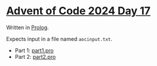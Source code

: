 # [Advent of Code 2024 Day 17](https://adventofcode.com/2024/day/17)

Written in [Prolog](https://en.wikipedia.org/wiki/Prolog).

Expects input in a file named `aocinput.txt`.

* Part 1: [part1.pro](part1.pro)
* Part 2: [part2.pro](part2.pro)
